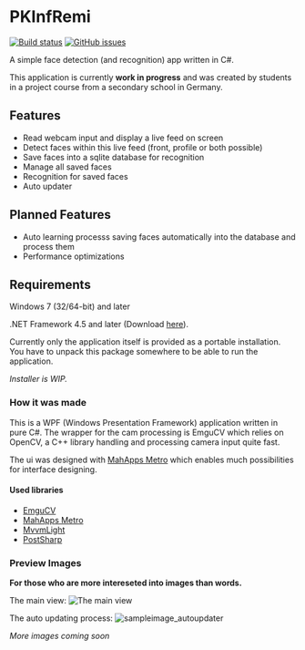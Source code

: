 # PKInfRemi

[![Build status](https://ci.appveyor.com/api/projects/status/aaut18bj6qoj7bd7/branch/faceDetection?svg=true)](https://ci.appveyor.com/project/chris579/pkinfremi/branch/faceDetection)
[![GitHub issues](https://img.shields.io/github/issues/chris579/PKInfRemi.svg)](https://github.com/chris579/PKInfRemi/issues)

A simple face detection (and recognition) app written in C#.

This application is currently **work in progress** and was created by students in a project course from a secondary school in Germany.

## Features
- Read webcam input and display a live feed on screen
- Detect faces within this live feed (front, profile or both possible)
- Save faces into a sqlite database for recognition
- Manage all saved faces
- Recognition for saved faces
- Auto updater

## Planned Features
- Auto learning processs saving faces automatically into the database and process them
- Performance optimizations

## Requirements

Windows 7 (32/64-bit) and later

.NET Framework 4.5 and later (Download [here](https://www.microsoft.com/de-de/download/details.aspx?id=30653)).

Currently only the application itself is provided as a portable installation. You have to unpack this package somewhere to be able to run the application. 

*Installer is WIP.*

### How it was made

This is a WPF (Windows Presentation Framework) application written in pure C#. 
The wrapper for the cam processing is EmguCV which relies on OpenCV, a C++ library handling and processing camera input quite fast.

The ui was designed with [MahApps Metro](http://mahapps.com/) which enables much possibilities for interface designing. 

#### Used libraries
- [EmguCV](http://www.emgu.com/)
- [MahApps Metro](http://mahapps.com/)
- [MvvmLight](http://www.mvvmlight.net/)
- [PostSharp](https://www.postsharp.net/)



### Preview Images

**For those who are more intereseted into images than words.**

The main view:
![The main view](https://cloud.githubusercontent.com/assets/6552521/16057258/8811b2ac-3279-11e6-8aae-31a71161afde.png)

The auto updating process:
![sampleimage_autoupdater](https://cloud.githubusercontent.com/assets/6552521/16179012/230c7ad4-3659-11e6-866e-47a04bba8b2b.png)

*More images coming soon*
